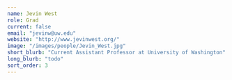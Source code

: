 ```yaml
---
name: Jevin West
role: Grad
current: false
email: "jevinw@uw.edu"
website: "http://www.jevinwest.org/"
image: "/images/people/Jevin_West.jpg"
short_blurb: "Current Assistant Professor at University of Washington"
long_blurb: "todo"
sort_order: 3
---
```

